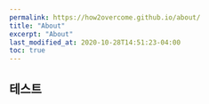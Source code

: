 ```yaml
---
permalink: https://how2overcome.github.io/about/
title: "About"
excerpt: "About"
last_modified_at: 2020-10-28T14:51:23-04:00
toc: true
---
```


## 테스트
